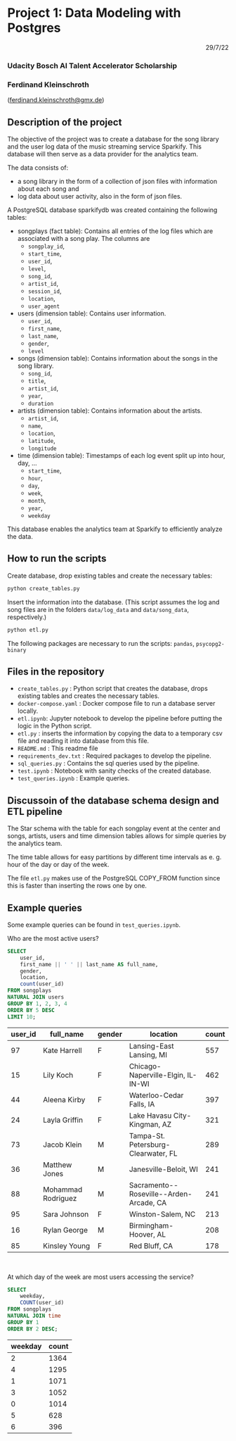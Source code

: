 # Project 1: Data Modeling with Postgres

<p style='text-align: right;'> 29/7/22 </p>

### Udacity Bosch AI Talent Accelerator Scholarship
### Ferdinand Kleinschroth
(ferdinand.kleinschroth@gmx.de)

## Description of the project

The objective of the project was to create a database for the song library and the user log data of the music streaming service Sparkify. This database will then serve as a data provider for the analytics team.

The data consists of:
- a song library in the form of a collection of json files with information about each song and
- log data about user activity, also in the form of json files.

A PostgreSQL database sparkifydb was created containing the following tables:
- songplays (fact table): Contains all entries of the log files which are associated with a song play. The columns are   
  - `songplay_id`, 
  - `start_time`, 
  - `user_id`, 
  - `level`, 
  - `song_id`, 
  - `artist_id`, 
  - `session_id`, 
  - `location`, 
  - `user_agent`
- users (dimension table): Contains user information.
  - `user_id`, 
  - `first_name`, 
  - `last_name`, 
  - `gender`, 
  - `level`
- songs (dimension table): Contains information about the songs in the song library.
  - `song_id`, 
  - `title`, 
  - `artist_id`, 
  - `year`, 
  - `duration`
- artists (dimension table): Contains information about the artists.
  - `artist_id`, 
  - `name`, 
  - `location`, 
  - `latitude`, 
  - `longitude`
- time (dimension table): Timestamps of each log event split up into hour, day, ...
  - `start_time`, 
  - `hour`, 
  - `day`, 
  - `week`, 
  - `month`, 
  - `year`, 
  - `weekday`

This database enables the analytics team at Sparkify to efficiently analyze the data.


## How to run the scripts

Create database, drop existing tables and create the necessary tables:
```bash
python create_tables.py
```

Insert the information into the database. (This script assumes the log and song files are in the folders `data/log_data` and `data/song_data`, respectively.)
```bash
python etl.py
```

The following packages are necessary to run the scripts: `pandas`, `psycopg2-binary`

## Files in the repository

- `create_tables.py` : Python script that creates the database, drops existing tables and creates the necessary tables.
- `docker-compose.yaml` : Docker compose file to run a database server locally.
- `etl.ipynb`: Jupyter notebook to develop the pipeline before putting the logic in the Python script.
- `etl.py` : inserts the information by copying the data to a temporary csv file and reading it into database from this file.
- `README.md` : This readme file
- `requirements_dev.txt` : Required packages to develop the pipeline.
- `sql_queries.py` : Contains the sql queries used by the pipeline.
- `test.ipynb` : Notebook with sanity checks of the created database.
- `test_queries.ipynb` : Example queries.

## Discussoin of the database schema design and ETL pipeline

The Star schema with the table for each songplay event at the center and songs, artists, users and time dimension tables allows for simple queries by the analytics team. 

The time table allows for easy partitions by different time intervals as e. g. hour of the day or day of the week.

The file `etl.py` makes use of the PostgreSQL COPY_FROM function since this is faster than inserting the rows one by one.

## Example queries

Some example queries can be found in `test_queries.ipynb`.

Who are the most active users?
```sql
SELECT 
    user_id,
    first_name || ' ' || last_name AS full_name,
    gender,
    location,
    count(user_id)
FROM songplays
NATURAL JOIN users
GROUP BY 1, 2, 3, 4
ORDER BY 5 DESC
LIMIT 10;
```
| user_id   | full_name         | gender    | location                                  | count |
| --------- | ----------------- | --------- | ----------------------------------------- | ----- |
| 97        | Kate Harrell      | F         | Lansing-East Lansing, MI                  | 557   |
| 15        | Lily Koch         | F         | Chicago-Naperville-Elgin, IL-IN-WI        | 462   |
| 44        | Aleena Kirby      | F         | Waterloo-Cedar Falls, IA                  | 397   |
| 24        | Layla Griffin     | F         | Lake Havasu City-Kingman, AZ              | 321   |
| 73        | Jacob Klein       | M         | Tampa-St. Petersburg-Clearwater, FL       | 289   |
| 36        | Matthew Jones     | M         | Janesville-Beloit, WI                     | 241   |
| 88        | Mohammad Rodriguez| M         | Sacramento--Roseville--Arden-Arcade, CA   | 241   |
| 95        | Sara Johnson      | F         | Winston-Salem, NC                         | 213   |
| 16        | Rylan George      | M         | Birmingham-Hoover, AL                     | 208   |
| 85        | Kinsley Young     | F         | Red Bluff, CA                             | 178   |

<br>

At which day of the week are most users accessing the service?
```sql
SELECT 
    weekday,
    COUNT(user_id)
FROM songplays
NATURAL JOIN time
GROUP BY 1
ORDER BY 2 DESC;
```
| weekday   | count |
| --------- | ----- |
| 2	        | 1364  |
| 4	        | 1295  |
| 1	        | 1071  |
| 3	        | 1052  |
| 0	        | 1014  |
| 5	        | 628   |
| 6	        | 396   |

